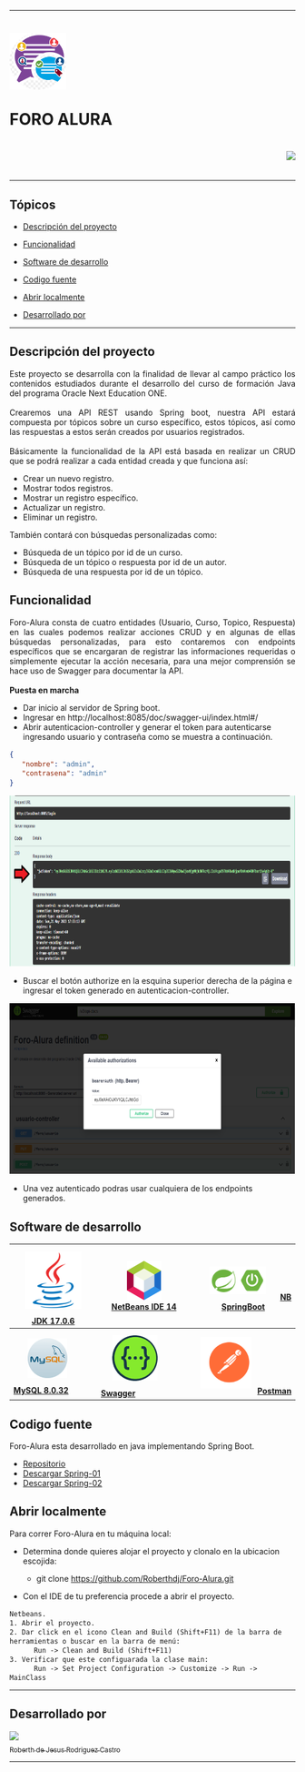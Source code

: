 
---

   <h1>
      <img src="./readme-img/Inicio.png" alt="Foro alura" width="100" height="100"/>
      <p align="left">FORO ALURA</p>
      <p align="right">
         <img src="http://img.shields.io/static/v1?label=STATUS&message=EN DESARROLLO%20&color=RED&style=for-the-badge" #vitrinedev/>
      </p>
   </h1>

---

## Tópicos

- [Descripción del proyecto](#descripción-del-proyecto)

- [Funcionalidad](#funcionalidad)

- [Software de desarrollo](#software-de-desarrollo)

- [Codigo fuente](#codigo-fuente)

- [Abrir localmente](#abrir-localmente)

- [Desarrollado por](#desarrollado-por)

---

## Descripción del proyecto

<p align="justify">
Este proyecto se desarrolla con la finalidad de llevar al campo práctico los contenidos estudiados durante el desarrollo del curso de formación Java del programa Oracle Next Education ONE.
<br>
<br>
Crearemos una API REST usando Spring boot, nuestra API estará compuesta por tópicos sobre un curso específico, estos tópicos, así como las respuestas a estos serán creados por usuarios registrados.
<br>
<br>
Básicamente la funcionalidad de la API está basada en realizar un CRUD que se podrá realizar a cada entidad creada y que funciona así:

* Crear un nuevo registro.
* Mostrar todos registros.
* Mostrar un registro específico.
* Actualizar un registro.
* Eliminar un registro.

También contará con búsquedas personalizadas como:

* Búsqueda de un tópico por id de un curso.
* Búsqueda de un tópico o respuesta por id de un autor.
* Búsqueda de una respuesta por id de un tópico.
</p>

## Funcionalidad

<p align="justify"> Foro-Alura consta de cuatro entidades (Usuario, Curso, Topico, Respuesta) en las cuales podemos realizar acciones CRUD y en algunas de ellas búsquedas personalizadas, para esto contaremos con endpoints específicos que se encargaran de registrar las informaciones requeridas o simplemente ejecutar la acción necesaria, para una mejor comprensión se hace uso de Swagger para documentar la API.
<br>
<br>
<strong>Puesta en marcha</strong>

* Dar inicio al servidor de Spring boot.
* Ingresar en http://localhost:8085/doc/swagger-ui/index.html#/
* Abrir autenticacion-controller y generar el token para autenticarse ingresando usuario y contraseña como se muestra a continuación.
```json
{
   "nombre": "admin",
   "contrasena": "admin"
}
```
<div align="center">
<img src="./readme-img/token-generado.png" alt="Token generado" width="800" height="300"/>
</div>

* Buscar el botón authorize en la esquina superior derecha de la página e ingresar el token generado en autenticacion-controller.

<div align="center">
<img src="./readme-img/autenticacion.png" alt="Token generado" width="800" height="300"/>
</div>

*  Una vez autenticado podras usar cualquiera de los endpoints generados.
</p>

## Software de desarrollo

   |<a href="https://www.java.com" target="_blank"> <img src="./readme-img/JDK.svg" alt="JDK17-Java" width="100" hspace="10" vspace="10"/><strong>JDK 17.0.6</strong></a>|<a href="https://netbeans.apache.org/" target="_blank"> <img src="./readme-img/netbeans.svg" alt="NetBeans" width="60" hspace="25"/><strong>NetBeans IDE 14</strong></a>|<a href="https://plugins.netbeans.apache.org/catalogue/?id=4" target="_blank"> <img src="./readme-img/spring-boot.png" alt="NB SpringBoot" width="100" hspace="25" vspace="10"/><strong>NB SpringBoot</strong></a>|
   |------|------|------|
   |<a href="https://www.mysql.com/" target="_blank"> <img src="./readme-img/MySQL-.png" alt="MySql" width="70" hspace="25" vspace="10"/><strong>MySQL 8.0.32</strong></a>|<a href="https://swagger.io/" target="_blank"> <img src="./readme-img/Swagger.png" alt="Swagger" width="80" hspace="20" vspace="10"/><strong>Swagger</strong></a>|<a href="https://www.postman.com/" target="_blank"> <img src="./readme-img/postman.svg" alt="Postman" width="90" hspace="10" vspace="10"/><strong>Postman</strong></a>|

## Codigo fuente

   Foro-Alura esta desarrollado en java implementando Spring Boot.

   * [Repositorio](https://github.com/Roberthdj/Foro-Alura)
   * [Descargar Spring-01](https://github.com/Roberthdj/Foro-Alura/archive/refs/tags/foroAlura-Spring01.zip)
   * [Descargar Spring-02](https://github.com/Roberthdj/Foro-Alura/archive/refs/tags/foroAlura-Spring02-ver_1.1.zip)

## Abrir localmente

Para correr Foro-Alura en tu máquina local:

* Determina donde quieres alojar el proyecto y clonalo en la ubicacion escojida:
   * git clone https://github.com/Roberthdj/Foro-Alura.git

* Con el IDE de tu preferencia procede a abrir el proyecto.
```
Netbeans.
1. Abrir el proyecto.
2. Dar click en el icono Clean and Build (Shift+F11) de la barra de herramientas o buscar en la barra de menú: 
      Run -> Clean and Build (Shift+F11) 
3. Verificar que este configuarada la clase main: 
      Run -> Set Project Configuration -> Customize -> Run -> MainClass

```
---

## Desarrollado por
[<img src="https://avatars.githubusercontent.com/u/120141795?v=4" width=125><br><sub>Roberth de Jesus Rodriguez Castro</sub>](https://github.com/roberthdj)

---